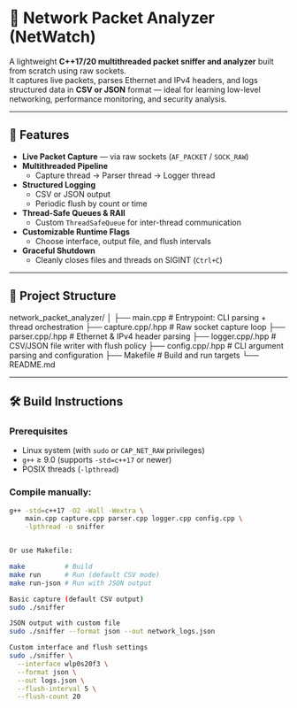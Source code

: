 # 🧠 Network Packet Analyzer (NetWatch)

A lightweight **C++17/20 multithreaded packet sniffer and analyzer** built from scratch using raw sockets.  
It captures live packets, parses Ethernet and IPv4 headers, and logs structured data in **CSV or JSON** format — ideal for learning low-level networking, performance monitoring, and security analysis.

---

## 🚀 Features

- **Live Packet Capture** — via raw sockets (`AF_PACKET` / `SOCK_RAW`)
- **Multithreaded Pipeline**
  - Capture thread → Parser thread → Logger thread
- **Structured Logging**
  - CSV or JSON output
  - Periodic flush by count or time
- **Thread-Safe Queues & RAII**
  - Custom `ThreadSafeQueue` for inter-thread communication
- **Customizable Runtime Flags**
  - Choose interface, output file, and flush intervals
- **Graceful Shutdown**
  - Cleanly closes files and threads on SIGINT (`Ctrl+C`)

---

## 🧩 Project Structure

network_packet_analyzer/
│
├── main.cpp # Entrypoint: CLI parsing + thread orchestration
├── capture.cpp/.hpp # Raw socket capture loop
├── parser.cpp/.hpp # Ethernet & IPv4 header parsing
├── logger.cpp/.hpp # CSV/JSON file writer with flush policy
├── config.cpp/.hpp # CLI argument parsing and configuration
├── Makefile # Build and run targets
└── README.md


---

## 🛠️ Build Instructions

### Prerequisites
- Linux system (with `sudo` or `CAP_NET_RAW` privileges)
- `g++` ≥ 9.0 (supports `-std=c++17` or newer)
- POSIX threads (`-lpthread`)

### Compile manually:
```bash
g++ -std=c++17 -O2 -Wall -Wextra \
    main.cpp capture.cpp parser.cpp logger.cpp config.cpp \
    -lpthread -o sniffer


Or use Makefile:

make          # Build
make run      # Run (default CSV mode)
make run-json # Run with JSON output

Basic capture (default CSV output)
sudo ./sniffer

JSON output with custom file
sudo ./sniffer --format json --out network_logs.json

Custom interface and flush settings
sudo ./sniffer \
  --interface wlp0s20f3 \
  --format json \
  --out logs.json \
  --flush-interval 5 \
  --flush-count 20